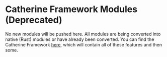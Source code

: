 # Catherine Framework Modules (Deprecated)

No new modules will be pushed here. All modules are being converted into native (Rust) modules or have already been converted. You can find the Catherine Framework [here](https://github.com/battleoverflow/catherine), which will contain all of these features and then some.
